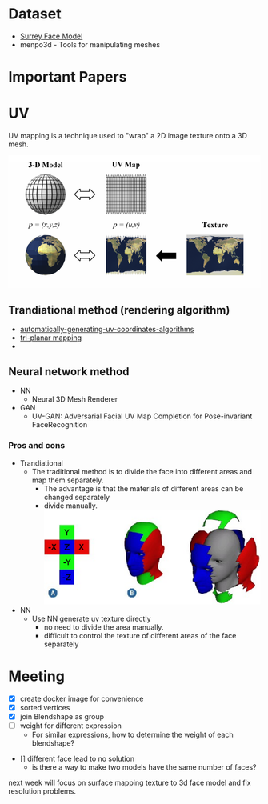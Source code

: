 # Dataset
- [Surrey Face Model](https://www.cvssp.org/faceweb/3dmm/facemodel/)
- menpo3d - Tools for manipulating meshes
# Important Papers

# UV 
UV mapping is a technique used to "wrap" a 2D image texture onto a 3D mesh.

![UV](./images/UVMapping.png)
## Trandiational method (rendering algorithm)
- [automatically-generating-uv-coordinates-algorithms](https://stackoverflow.com/questions/18578943/automatically-generating-uv-coordinates-algorithms)
- [tri-planar mapping]()
- 
## Neural network method
* NN
  * Neural 3D Mesh Renderer 
* GAN
  * UV-GAN: Adversarial Facial UV Map Completion for Pose-invariant FaceRecognition

### Pros and cons
* Trandiational
  * The traditional method is to divide the face into different areas and map them separately.
    * The advantage is that the materials of different areas can be changed separately
    * divide manually.<br>
  ![face](./images/thSJm.png)
* NN
  * Use NN generate uv texture directly
    * no need to divide the area manually.
    * difficult to control the texture of different areas of the face separately
  
# Meeting
- [x] create docker image for convenience
- [x] sorted vertices
- [x] join Blendshape as group
- [ ] weight for different expression
    - For similar expressions, how to determine the weight of each blendshape? 
- [] different face lead to no solution
  - is there a way to make two models have the same number of faces?

next week will focus on surface mapping texture to 3d face model and fix resolution problems.


